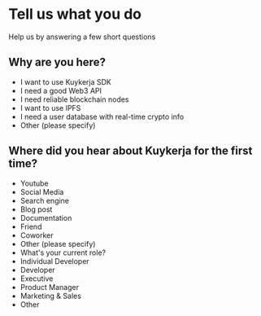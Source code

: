 # Tell us what you do

Help us by answering a few short questions

## Why are you here?

- I want to use Kuykerja SDK
- I need a good Web3 API
- I need reliable blockchain nodes
- I want to use IPFS
- I need a user database with real-time crypto info
- Other (please specify)

## Where did you hear about Kuykerja for the first time?

- Youtube
- Social Media
- Search engine
- Blog post
- Documentation
- Friend
- Coworker
- Other (please specify)
- What's your current role?
- Individual Developer
- Developer
- Executive
- Product Manager
- Marketing & Sales
- Other
